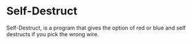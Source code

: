 # Self-Destruct
Self-Destruct, is a program that gives the option of red or blue and self destructs if you pick the wrong wire.
